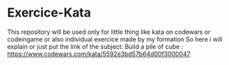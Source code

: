 # Exercice-Kata
This repository will be used only for little thing like kata on codewars or codeingame or also individual exercice made by my formation
So here i will explain or just put the link of the subject:
Build a pile of cube : https://www.codewars.com/kata/5592e3bd57b64d00f3000047
